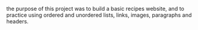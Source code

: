 the purpose of this project was to build a basic recipes website, and to practice using ordered and unordered lists, links, images, paragraphs and headers.
